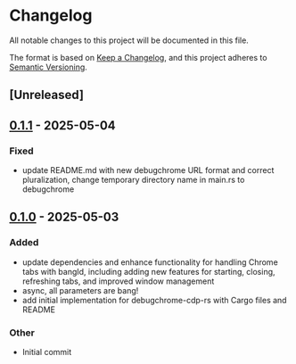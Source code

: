 # Changelog

All notable changes to this project will be documented in this file.

The format is based on [Keep a Changelog](https://keepachangelog.com/en/1.0.0/),
and this project adheres to [Semantic Versioning](https://semver.org/spec/v2.0.0.html).

## [Unreleased]

## [0.1.1](https://github.com/davehorner/debugchrome-cdp-rs/compare/v0.1.0...v0.1.1) - 2025-05-04

### Fixed

- update README.md with new debugchrome URL format and correct pluralization, change temporary directory name in main.rs to debugchrome

## [0.1.0](https://github.com/davehorner/debugchrome-cdp-rs/releases/tag/v0.1.0) - 2025-05-03

### Added

- update dependencies and enhance functionality for handling Chrome tabs with bangId, including adding new features for starting, closing, refreshing tabs, and improved window management
- async, all parameters are bang!
- add initial implementation for debugchrome-cdp-rs with Cargo files and README

### Other

- Initial commit
